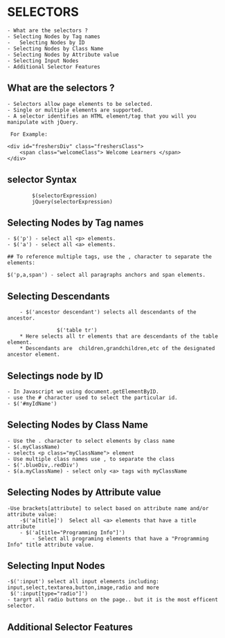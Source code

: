 # SELECTORS

	- What are the selectors ?
	- Selecting Nodes by Tag names
	-	Selecting Nodes by ID
	- Selecting Nodes by Class Name
	- Selecting Nodes by Attribute value
	- Selecting Input Nodes
	- Additional Selector Features

## What are the selectors ?

	- Selectors allow page elements to be selected.
	- Single or multiple elements are supported.
	- A selector identifies an HTML element/tag that you will you manipulate with jQuery.

	 For Example:

	<div id="freshersDiv" class="freshersClass">
		<span class="welcomeClass"> Welcome Learners </span>
	</div>

## selector Syntax

			$(selectorExpression)
			jQuery(selectorExpression)

## Selecting Nodes by Tag names

	- $('p') - select all <p> elements.
	- $('a') - select all <a> elements.

	## To reference multiple tags, use the , character to separate the elements:

	$('p,a,span') - select all paragraphs anchors and span elements.

## Selecting Descendants

		- $('ancestor descendant') selects all descendants of the ancestor.

					$('table tr')
		* Here selects all tr elements that are descendants of the table element.
		* Descendants are  children,grandchildren,etc of the designated ancestor element.
## Selectings node by ID
	- In Javascript we using document.getElementByID.
	- use the # character used to select the particular id.
	- $('#myIdName')

## Selecting Nodes by Class Name
	- Use the . character to select elements by class name
	- $(.myClassName)
	- selects <p class="myClassName"> element
	- Use multiple class names use , to separate the class
	- $('.blueDiv,.redDiv')
	- $(a.myClassName) - select only <a> tags with myClassName
## Selecting Nodes by Attribute value
	-Use brackets[attribute] to select based on attribute name and/or attribute value:
		-$('a[title]')  Select all <a> elements that have a title attribute
		- $('a[title="Programming Info"]')
			- Select all programing elements that have a "Programming Info" title attribute value.

## Selecting Input Nodes
	-$(':input') select all input elements including: input,select,textarea,button,image,radio and more
	 $(':input[type="radio"]')
	- targrt all radio buttons on the page.. but it is the most efficent selector.

## Additional Selector Features
